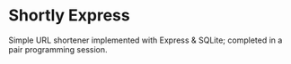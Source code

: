 # Shortly Express

Simple URL shortener implemented with Express & SQLite; completed in a pair programming session.
